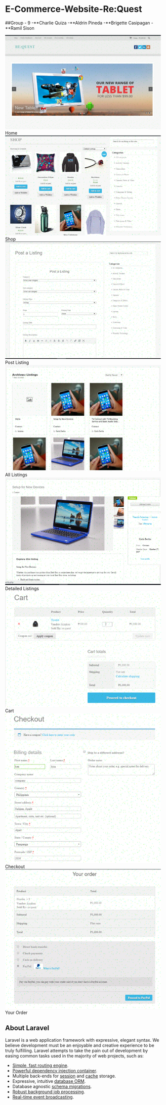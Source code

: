 # E-Commerce-Website-Re:Quest
##Group - 9
-**Charlie Quiza
-**Aldrin Pineda
-**Brigette Casipagan
-**Ramil Sison


![alt text][img1]Home
![alt text][img2]Shop
![alt text][img3]Post Listing
![alt text][img4]All Listings
![alt text][img5]Detailed Listings
![alt text][img6]Cart
![alt text][img7]Checkout
![alt text][img8]Your Order

[img1]:https://github.com/Kizaken/E-Commerce-Website/blob/master/ReQuest%20ScreenShots/1.PNG
[img2]:https://github.com/Kizaken/E-Commerce-Website/blob/master/ReQuest%20ScreenShots/2.PNG
[img3]:https://github.com/Kizaken/E-Commerce-Website/blob/master/ReQuest%20ScreenShots/3.PNG
[img4]:https://github.com/Kizaken/E-Commerce-Website/blob/master/ReQuest%20ScreenShots/4.PNG
[img5]:https://github.com/Kizaken/E-Commerce-Website/blob/master/ReQuest%20ScreenShots/5.PNG
[img6]:https://github.com/Kizaken/E-Commerce-Website/blob/master/ReQuest%20ScreenShots/6.PNG
[img7]:https://github.com/Kizaken/E-Commerce-Website/blob/master/ReQuest%20ScreenShots/7.PNG
[img8]:https://github.com/Kizaken/E-Commerce-Website/blob/master/ReQuest%20ScreenShots/8.PNG

## About Laravel

Laravel is a web application framework with expressive, elegant syntax. We believe development must be an enjoyable and creative experience to be truly fulfilling. Laravel attempts to take the pain out of development by easing common tasks used in the majority of web projects, such as:

- [Simple, fast routing engine](https://laravel.com/docs/routing).
- [Powerful dependency injection container](https://laravel.com/docs/container).
- Multiple back-ends for [session](https://laravel.com/docs/session) and [cache](https://laravel.com/docs/cache) storage.
- Expressive, intuitive [database ORM](https://laravel.com/docs/eloquent).
- Database agnostic [schema migrations](https://laravel.com/docs/migrations).
- [Robust background job processing](https://laravel.com/docs/queues).
- [Real-time event broadcasting](https://laravel.com/docs/broadcasting).
